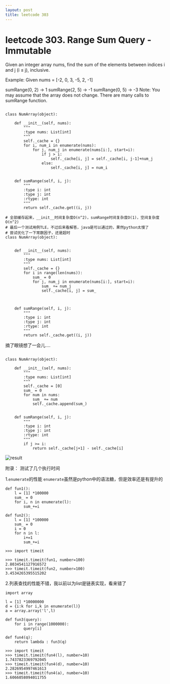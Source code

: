 ```yaml
---
layout: post
title: leetcode 303
---
```


# leetcode 303. Range Sum Query - Immutable

Given an integer array nums, find the sum of the elements between indices i and j (i ≤ j), inclusive.

Example:
Given nums = [-2, 0, 3, -5, 2, -1]

sumRange(0, 2) -> 1
sumRange(2, 5) -> -1
sumRange(0, 5) -> -3
Note:
You may assume that the array does not change.
There are many calls to sumRange function.
```

class NumArray(object):

    def __init__(self, nums):
        """
        :type nums: List[int]
        """
        self._cache = {}
        for i, num_i in enumerate(nums):
            for j, num_j in enumerate(nums[i:], start=i):
                if j > i:
                    self._cache[i, j] = self._cache[i, j-1]+num_j
                else:
                    self._cache[i, j] = num_i
        

    def sumRange(self, i, j):
        """
        :type i: int
        :type j: int
        :rtype: int
        """
        return self._cache.get((i, j))

```

```
# 全部缓存起来，__init__时间复杂度O(n^2)，sumRange时间复杂度O(1)，空间复杂度O(n^2)
# 最后一个测试用例TLE，不过后来看解答，java是可以通过的，果然python太慢了
# 尝试优化了一下常数因子，还是超时
class NumArray(object):


    def __init__(self, nums):
        """
        :type nums: List[int]
        """
        self._cache = {}
        for i in range(len(nums)):
            sum_ = 0
            for j, num_j in enumerate(nums[i:], start=i):
                sum_ += num_j
                self._cache[i, j] = sum_
                
        

    def sumRange(self, i, j):
        """
        :type i: int
        :type j: int
        :rtype: int
        """
        return self._cache.get((i, j))

```

摘了眼镜想了一会儿....
```

class NumArray(object):

    def __init__(self, nums):
        """
        :type nums: List[int]
        """
        self._cache = [0]
        sum_ = 0
        for num in nums:
            sum_ += num
            self._cache.append(sum_)

                
    def sumRange(self, i, j):
        """
        :type i: int
        :type j: int
        :rtype: int
        """
        if j >= i:
            return self._cache[j+1] - self._cache[i]

```

![result](![](https://m-lh.github.io/blog/assets/images/leetcode303.png))

附录：
测试了几个执行时间

1.`enumerate`的性能
`enumerate`虽然是python中的语法糖，但是效率还是有提升的
```
def fun1():
    l = [1] *100000
    sum_ = 0
    for i, n in enumerate(l):
        sum_+=i

def fun2():
    l = [1] *100000
    sum_ = 0
    i = 0
    for n in l:
        i+=1
        sum_+=i

>>> import timeit

>>> timeit.timeit(fun1, number=100)
2.8034541127916572
>>> timeit.timeit(fun2, number=100)
3.4534265395515202

```

2.列表查找的性能不错，我以前以为list是链表实现，看来错了
```
import array

l = [1] *10000000
d = {i:k for i,k in enumerate(l)}
a = array.array('l',l)

def fun3(query):
    for i in range(1000000):
        query[i]

def fun4(q):
    return lambda : fun3(q)

>>> import timeit
>>> timeit.timeit(fun4(l), number=10)
1.7437823369792045
>>> timeit.timeit(fun4(d), number=10)
2.2826954997461613
>>> timeit.timeit(fun4(a), number=10)
1.6066058094011755
```
